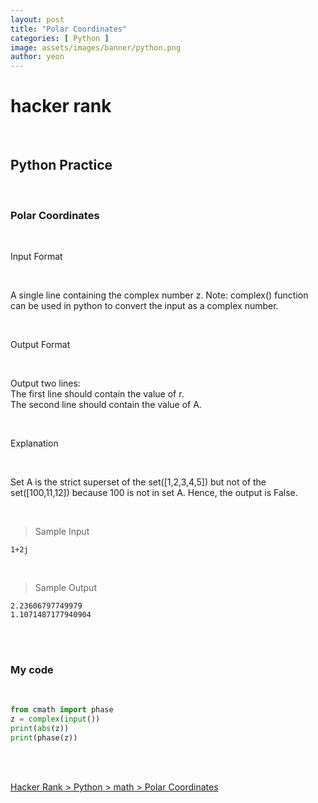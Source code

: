 ```yaml
---
layout: post
title: "Polar Coordinates"
categories: [ Python ]
image: assets/images/banner/python.png
author: yeon
---
```


# hacker rank

<br>

## Python Practice

<br>

### Polar Coordinates

<br>

Input Format

<br>

A single line containing the complex number z. Note: complex() function can be used in python to convert the input as a complex number.

<br>

Output Format

<br>

Output two lines: <br>
The first line should contain the value of r. <br>
The second line should contain the value of A. <br>

<br>

Explanation

<br>

Set A is the strict superset of the set([1,2,3,4,5]) but not of the set([100,11,12]) because 100 is not in set A. 
Hence, the output is False.

<br>

> Sample Input
~~~
1+2j
~~~

<br>

> Sample Output
~~~
2.23606797749979 
1.1071487177940904
~~~

<br><br>

### My code

<br>

```python
from cmath import phase
z = complex(input())
print(abs(z))
print(phase(z))
```

<br>
<br>

[Hacker Rank > Python > math > Polar Coordinates ](https://www.hackerrank.com/challenges/polar-coordinates/submissions/code/60787056)